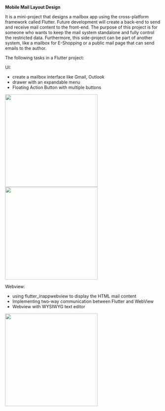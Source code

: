 **Mobile Mail Layout Design**

It is a mini-project that designs a mailbox app using the cross-platform framework called Flutter. Future development will create a back-end to send and receive mail content to the front-end. The purpose of this project is for someone who wants to keep the mail system standalone and fully control the restricted data. Furthermore, this side-project can be part of another system, like a mailbox for E-Shopping or a public mail page that can send emails to the author.

The following tasks in a Flutter project:

UI:
- create a mailbox interface like Gmail, Outlook
- drawer with an expandable menu
- Floating Action Button with multiple buttons
<img src="https://github.com/SlackerLee/mailbox_flutter/assets/150976304/5c98c546-d90b-410c-af2f-cffb5de7f431" width="300">
<img src="https://github.com/SlackerLee/mailbox_flutter/assets/150976304/59b29308-47cb-4d6d-9e92-c5b87e4516a3" width="300">



Webview:
- using flutter_inappwebview to display the HTML mail content
- Implementing two-way communication between Flutter and WebView
- Webview with WYSIWYG text editor 

<img src="https://github.com/SlackerLee/mailbox_flutter/assets/150976304/af666c29-e6c6-4d56-9528-5b8951083e6c" width="300">
